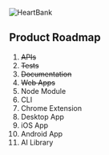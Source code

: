 ![HeartBank](https://cdn.rawgit.com/HeartBank/media/master/heartbank.png "HeartBank")

## Product Roadmap
1. ~~APIs~~
2. ~~Tests~~
3. ~~Documentation~~
4. ~~Web Apps~~
5. Node Module
6. CLI
7. Chrome Extension
8. Desktop App
9. iOS App
10. Android App
11. AI Library
